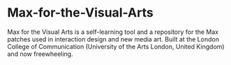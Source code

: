 Max-for-the-Visual-Arts
=======================

Max for the Visual Arts is a self-learning tool and a repository for the Max patches used in interaction design and new media art. Built at the London College of Communication (University of the Arts London, United Kingdom) and now freewheeling. 
